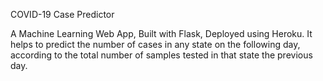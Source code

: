 COVID-19 Case Predictor

A Machine Learning Web App, Built with Flask, Deployed using Heroku.
It helps to predict the number of cases in any state on the following day,
according to the total number of samples tested in that state the previous day.
